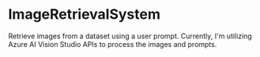 # ImageRetrievalSystem
Retrieve images from a dataset using a user prompt. Currently, I'm utilizing Azure AI Vision Studio APIs to process the images and prompts.
